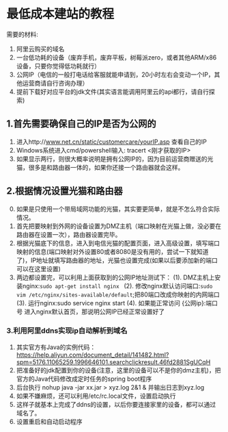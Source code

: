 # 最低成本建站的教程


需要的材料:
1. 阿里云购买的域名
2. 一台低功耗的设备（废弃手机，废弃平板，树莓派zero，或者其他ARM/x86设备，只要你觉得低功耗就行）
3. 公网IP（电信的一般打电话给客服就能申请到，20小时左右会变动一个IP，其他运营商请自行咨询办理）
4. 提前下载好对应平台的jdk文件(其实语言能调用阿里云的api都行，请自行探索)

## 1.首先需要确保自己的IP是否为公网的

1. 进入http://www.net.cn/static/customercare/yourIP.asp 查看自己的IP
2. Windows系统进入cmd/powershell输入: tracert <刚才获取的IP>
3. 如果显示两行，则很大概率说明是拥有公网IP的，因为目前运营商赠送的光猫，很多是和路由器一体的，如果你还接一个路由器就会这样。

## 2.根据情况设置光猫和路由器

0. 如果是只使用一个带局域网功能的光猫，其实要更简单，就是不怎么符合实际情况。
1. 首先把要映射到外网的设备设置为DMZ主机（端口映射在光猫上做，没必要在路由器在设置一次），路由器设置完毕。
2. 根据光猫底下的信息，进入到电信光猫的配置页面，进入高级设置，填写端口映射的信息(端口映射对外设置80或者8080是没有用的，尝试一下就知道了)，IP地址就填写路由器的地址，光猫也设置完成(如果以后要添加新的端口可以在这里设置)
3. 两边都设置完，可以利用上面获取到的公网IP地址测试下：
    (1). DMZ主机上安装nginx:`sudo apt-get install nginx `
    (2). 修改nginx默认访问端口:`sudo vim /etc/nginx/sites-available/default`;把80端口改成你映射的内网端口
    (3). 运行nginx:sudo service nginx start
    (4). 如果能正常访问 {公网ip}:端口号 进入nginx默认首页，那说明公网IP已经正常设置好了

### 3.利用阿里ddns实现ip自动解析到域名

1. 其实官方有Java的实例代码：https://help.aliyun.com/document_detail/141482.html?spm=5176.11065259.1996646101.searchclickresult.46fd2881SgUCqH
2. 把准备好的jdk配置到你的设备(注意，这里的设备可以不是你的dmz主机)，把官方的Java代码修改成定时任务的spring boot程序
3. 后台执行 nohup java -jar xx.jar > xyz.log 2&1   & 并输出日志到xyz.log
4. 如果不嫌麻烦，还可以利用/etc/rc.local文件，设置启动执行
5. 这样子就基本上完成了ddns的设置，以后你要连接家里的设备，都可以通过域名了。
6. 设置重启和自动启动程序